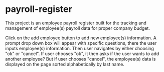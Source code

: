 # payroll-register

This project is an employee payroll register built for the tracking and management of employee(s) payroll data for proper company budget.

Click on the add employee button to add new employee(s) information. A prompt drop down box will appear with specific questions, there the user inputs employee(s) information. Then user navigates by either choosing "ok" or "cancel". If user chooses "ok", it then asks if the user wants to add another employee? But if user chooses "cancel", the employee(s) data is displayed on the page sorted alphabetically by last name.